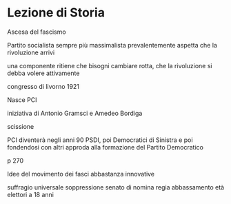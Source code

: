 # Lezione di Storia

Ascesa del fascismo


Partito socialista sempre più massimalista
prevalentemente aspetta che la rivoluzione arrivi

una componente ritiene che bisogni cambiare rotta, che la rivoluzione si debba volere attivamente

congresso di livorno 1921


Nasce PCI

iniziativa di Antonio Gramsci e Amedeo Bordiga


scissione 


PCI diventerà negli anni 90 PSDI, poi Democratici di Sinistra e poi fondendosi con altri approda alla formazione del Partito Democratico


p 270

Idee del movimento dei fasci abbastanza innovative


suffragio universale
soppressione senato di nomina regia
abbassamento età elettori a 18 anni
<!--stackedit_data:
eyJoaXN0b3J5IjpbLTE5OTQ0MzQ0MzksLTIzODcxMjcyNF19
-->